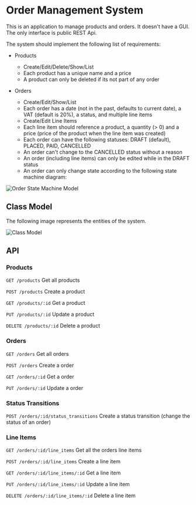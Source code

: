 # Order Management System

This is an application to manage products and orders. It doesn't have a GUI. The only interface is public REST Api.

The system should implement the following list of requirements:

* Products
  + Create/Edit/Delete/Show/List
  + Each product has a unique name and a price
  + A product can only be deleted if its not part of any order

* Orders
  + Create/Edit/Show/List
  + Each order has a date (not in the past, defaults to current date), a VAT (default is 20%), a status, and multiple line items  
  + Create/Edit Line Items  
  + Each line item should reference a product, a quantity (> 0) and a price (price of the product when the line item was created)
  + Each order can have the following statuses: DRAFT (default), PLACED, PAID, CANCELLED
  + An order can't change to the CANCELLED status without a reason
  + An order (including line items) can only be edited while in the DRAFT status
  + An order can only change state according to the following state machine diagram:



![Order State Machine Model](http://i.imgur.com/OxAULiU.jpg)

## Class Model

The following image represents the entities of the system.



![Class Model](http://i.imgur.com/z9c2XAJ.jpg)


## API

### Products

`GET /products` Get all products

`POST /products` Create a product

`GET /products/:id` Get a product

`PUT /products/:id` Update a product

`DELETE /products/:id` Delete a product

### Orders

`GET /orders` Get all orders

`POST /orders` Create a order

`GET /orders/:id` Get a order

`PUT /orders/:id` Update a order

### Status Transitions

`POST /orders/:id/status_transitions` Create a status transition (change the status of an order)

### Line Items

`GET /orders/:id/line_items` Get all the orders line items

`POST /orders/:id/line_items` Create a line item

`GET /orders/:id/line_items/:id` Get a line item

`PUT /orders/:id/line_items/:id` Update a line item

`DELETE /orders/:id/line_items/:id` Delete a line item
